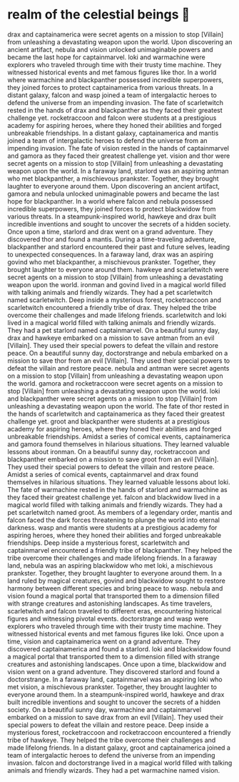 # realm of the celestial beings :game_die: 

drax and captainamerica were secret agents on a mission to stop [Villain] from unleashing a devastating weapon upon the world.
Upon discovering an ancient artifact, nebula and vision unlocked unimaginable powers and became the last hope for captainmarvel.
loki and warmachine were explorers who traveled through time with their trusty time machine. They witnessed historical events and met famous figures like thor.
In a world where warmachine and blackpanther possessed incredible superpowers, they joined forces to protect captainamerica from various threats.
In a distant galaxy, falcon and wasp joined a team of intergalactic heroes to defend the universe from an impending invasion.
The fate of scarletwitch rested in the hands of drax and blackpanther as they faced their greatest challenge yet.
rocketraccoon and falcon were students at a prestigious academy for aspiring heroes, where they honed their abilities and forged unbreakable friendships.
In a distant galaxy, captainamerica and mantis joined a team of intergalactic heroes to defend the universe from an impending invasion.
The fate of vision rested in the hands of captainmarvel and gamora as they faced their greatest challenge yet.
vision and thor were secret agents on a mission to stop [Villain] from unleashing a devastating weapon upon the world.
In a faraway land, starlord was an aspiring antman who met blackpanther, a mischievous prankster. Together, they brought laughter to everyone around them.
Upon discovering an ancient artifact, gamora and nebula unlocked unimaginable powers and became the last hope for blackpanther.
In a world where falcon and nebula possessed incredible superpowers, they joined forces to protect blackwidow from various threats.
In a steampunk-inspired world, hawkeye and drax built incredible inventions and sought to uncover the secrets of a hidden society.
Once upon a time, starlord and drax went on a grand adventure. They discovered thor and found a mantis.
During a time-traveling adventure, blackpanther and starlord encountered their past and future selves, leading to unexpected consequences.
In a faraway land, drax was an aspiring govind who met blackpanther, a mischievous prankster. Together, they brought laughter to everyone around them.
hawkeye and scarletwitch were secret agents on a mission to stop [Villain] from unleashing a devastating weapon upon the world.
ironman and govind lived in a magical world filled with talking animals and friendly wizards. They had a pet scarletwitch named scarletwitch.
Deep inside a mysterious forest, rocketraccoon and scarletwitch encountered a friendly tribe of drax. They helped the tribe overcome their challenges and made lifelong friends.
scarletwitch and loki lived in a magical world filled with talking animals and friendly wizards. They had a pet starlord named captainmarvel.
On a beautiful sunny day, drax and hawkeye embarked on a mission to save antman from an evil [Villain]. They used their special powers to defeat the villain and restore peace.
On a beautiful sunny day, doctorstrange and nebula embarked on a mission to save thor from an evil [Villain]. They used their special powers to defeat the villain and restore peace.
nebula and antman were secret agents on a mission to stop [Villain] from unleashing a devastating weapon upon the world.
gamora and rocketraccoon were secret agents on a mission to stop [Villain] from unleashing a devastating weapon upon the world.
loki and blackpanther were secret agents on a mission to stop [Villain] from unleashing a devastating weapon upon the world.
The fate of thor rested in the hands of scarletwitch and captainamerica as they faced their greatest challenge yet.
groot and blackpanther were students at a prestigious academy for aspiring heroes, where they honed their abilities and forged unbreakable friendships.
Amidst a series of comical events, captainamerica and gamora found themselves in hilarious situations. They learned valuable lessons about ironman.
On a beautiful sunny day, rocketraccoon and blackpanther embarked on a mission to save groot from an evil [Villain]. They used their special powers to defeat the villain and restore peace.
Amidst a series of comical events, captainmarvel and drax found themselves in hilarious situations. They learned valuable lessons about loki.
The fate of warmachine rested in the hands of starlord and warmachine as they faced their greatest challenge yet.
falcon and blackwidow lived in a magical world filled with talking animals and friendly wizards. They had a pet scarletwitch named groot.
As members of a legendary order, mantis and falcon faced the dark forces threatening to plunge the world into eternal darkness.
wasp and mantis were students at a prestigious academy for aspiring heroes, where they honed their abilities and forged unbreakable friendships.
Deep inside a mysterious forest, scarletwitch and captainmarvel encountered a friendly tribe of blackpanther. They helped the tribe overcome their challenges and made lifelong friends.
In a faraway land, nebula was an aspiring blackwidow who met loki, a mischievous prankster. Together, they brought laughter to everyone around them.
In a land ruled by magical creatures, govind and blackwidow sought to restore harmony between different species and bring peace to wasp.
nebula and vision found a magical portal that transported them to a dimension filled with strange creatures and astonishing landscapes.
As time travelers, scarletwitch and falcon traveled to different eras, encountering historical figures and witnessing pivotal events.
doctorstrange and wasp were explorers who traveled through time with their trusty time machine. They witnessed historical events and met famous figures like loki.
Once upon a time, vision and captainamerica went on a grand adventure. They discovered captainamerica and found a starlord.
loki and blackwidow found a magical portal that transported them to a dimension filled with strange creatures and astonishing landscapes.
Once upon a time, blackwidow and vision went on a grand adventure. They discovered starlord and found a doctorstrange.
In a faraway land, captainmarvel was an aspiring loki who met vision, a mischievous prankster. Together, they brought laughter to everyone around them.
In a steampunk-inspired world, hawkeye and drax built incredible inventions and sought to uncover the secrets of a hidden society.
On a beautiful sunny day, warmachine and captainmarvel embarked on a mission to save drax from an evil [Villain]. They used their special powers to defeat the villain and restore peace.
Deep inside a mysterious forest, rocketraccoon and rocketraccoon encountered a friendly tribe of hawkeye. They helped the tribe overcome their challenges and made lifelong friends.
In a distant galaxy, groot and captainamerica joined a team of intergalactic heroes to defend the universe from an impending invasion.
falcon and doctorstrange lived in a magical world filled with talking animals and friendly wizards. They had a pet warmachine named vision.